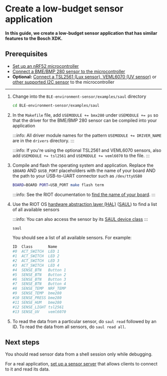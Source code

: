 # Create a low-budget sensor application

**In this guide, we create a low-budget sensor application that has similar features to the Bosch XDK.**

## Prerequisites

- [Set up an nRF52 microcontroller](set-up-nrf52-microcontroller.md)
- [Connect a BME/BMP 280 sensor to the microcontroller](connect-bosch-bme-280-bmp-280.md)
- **Optional:** [Connect a TSL2561 (Lux sensor), VEML6070 (UV sensor)](connect-a-I2C-sensor.md) or [other supported I2C sensor](http://riot-os.org/api/group__drivers__sensors.html) to the microcontroller

---

1. Change into the `BLE-environment-sensor/examples/saul` directory

    ```bash
    cd BLE-environment-sensor/examples/saul
    ```

2. In the `Makefile` file, add `USEMODULE += bmx280` under `USEMODULE += ps` so that the driver for the BME/BMP 280 sensor can be compiled into your application

    :::info:
    All driver module names for the pattern `USEMODULE += DRIVER_NAME` are in the `drivers` directory.
    :::  
    
    :::info:
    If you're using the optional TSL2561 and VEML6070 sensors, also add `USEMODULE += tsl2561` and `USEMODULE += veml6070` to the file.
    :::
    
3. Compile and flash the operating system and application. Replace the `$BOARD` AND `$USB_PORT` placeholders with the name of your board AND the path to your USB-to-UART connector such as `/dev/ttyUSB0` 
    
    ```bash
    BOARD=BOARD PORT=USB_PORT make flash term
    ```

    :::info:
    See the RIOT documentation to [find the name of your board](https://api.riot-os.org/group__boards.html).
    :::

4. Use the RIOT OS [hardware abstraction layer (HAL)](https://en.wikipedia.org/wiki/Hardware_abstraction) ([SAUL](https://riot-os.org/api/group__drivers__saul.html)) to find a list of all available sensors

    :::info:
    You can also access the sensor by its [SAUL device class](https://riot-os.org/api/group__drivers__saul.html#ga425be5f49e9c31d8d13d53190a3e7bc2)
    :::
    
    ```bash
    saul
    ```
    
    You should see a list of all available sensors. For example:

    ```bash
    ID	Class		Name
    #0	ACT_SWITCH	LED 1
    #1	ACT_SWITCH	LED 2
    #2	ACT_SWITCH	LED 3
    #3	ACT_SWITCH	LED 4
    #4	SENSE_BTN	Button 1
    #5	SENSE_BTN	Button 2
    #6	SENSE_BTN	Button 3
    #7	SENSE_BTN	Button 4
    #8	SENSE_TEMP	NRF_TEMP
    #9	SENSE_TEMP	bme280
    #10	SENSE_PRESS	bme280
    #11	SENSE_HUM	bme280
    #12	SENSE_LIGHT	tsl2561
    #13	SENSE_UV	veml6070
    ```
    
5. To read the data from a particular sensor, do `saul read` followed by an ID. To read the data from all sensors, do `saul read all`.

## Next steps

You should read sensor data from a shell session only while debugging.

For a real application, [set up a sensor server](../how-to-guides/run-a-environment-sensor-and-client.md) that allows clients to connect to it and read its data. 
